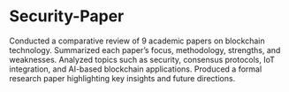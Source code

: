 # Security-Paper
Conducted a comparative review of 9 academic papers on blockchain technology. Summarized each paper’s focus, methodology, strengths, and weaknesses. Analyzed topics such as security, consensus protocols, IoT integration, and AI-based blockchain applications. Produced a formal research paper highlighting key insights and future directions.
